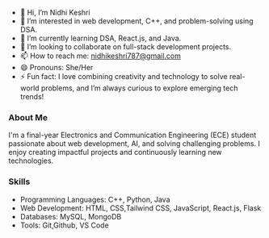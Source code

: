 - 👋 Hi, I’m Nidhi Keshri  
- 👀 I’m interested in web development, C++, and problem-solving using DSA.  
- 🌱 I’m currently learning DSA, React.js, and Java.  
- 💞️ I’m looking to collaborate on full-stack development projects.  
- 📫 How to reach me: nidhikeshri787@gmail.com  
- 😄 Pronouns: She/Her  
- ⚡ Fun fact: I love combining creativity and technology to solve real-world problems, and I’m always curious to explore emerging tech trends!  

### About Me  
I'm a final-year Electronics and Communication Engineering (ECE) student passionate about web development, AI, and solving challenging problems. I enjoy creating impactful projects and continuously learning new technologies.  
### Skills  
- Programming Languages: C++, Python, Java  
- Web Development: HTML, CSS,Tailwind CSS, JavaScript, React.js, Flask 
- Databases: MySQL, MongoDB  
- Tools: Git,Github, VS Code 

<!---
Nidhikeshri24/Nidhikeshri24 is a ✨ special ✨ repository because its `README.md` (this file) appears on your GitHub profile.
You can click the Preview link to take a look at your changes.
--->
